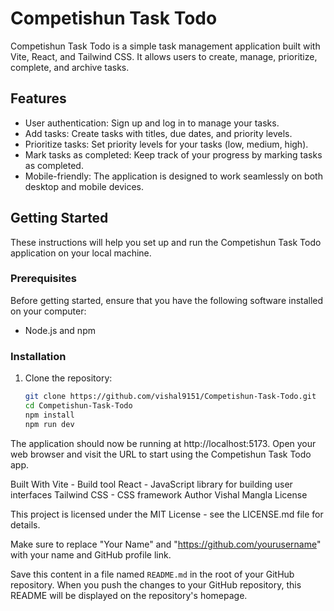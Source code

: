# Competishun Task Todo

Competishun Task Todo is a simple task management application built with Vite, React, and Tailwind CSS. It allows users to create, manage, prioritize, complete, and archive tasks.

## Features

- User authentication: Sign up and log in to manage your tasks.
- Add tasks: Create tasks with titles, due dates, and priority levels.
- Prioritize tasks: Set priority levels for your tasks (low, medium, high).
- Mark tasks as completed: Keep track of your progress by marking tasks as completed.
- Mobile-friendly: The application is designed to work seamlessly on both desktop and mobile devices.

## Getting Started

These instructions will help you set up and run the Competishun Task Todo application on your local machine.

### Prerequisites

Before getting started, ensure that you have the following software installed on your computer:

- Node.js and npm

### Installation

1. Clone the repository:

   ```bash
   git clone https://github.com/vishal9151/Competishun-Task-Todo.git
   cd Competishun-Task-Todo
   npm install
   npm run dev
   
The application should now be running at http://localhost:5173. Open your web browser and visit the URL to start using the Competishun Task Todo app.

Built With
Vite - Build tool
React - JavaScript library for building user interfaces
Tailwind CSS - CSS framework
Author
Vishal Mangla
License
  
  This project is licensed under the MIT License - see the LICENSE.md file for details.
  
  Make sure to replace "Your Name" and "https://github.com/yourusername" with your name and GitHub profile link.
  
  Save this content in a file named `README.md` in the root of your GitHub repository. When you push the changes to your GitHub repository, this README will be displayed on the repository's homepage.
